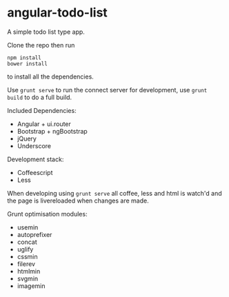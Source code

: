# angular-todo-list
A simple todo list type app.

Clone the repo then run

    npm install
    bower install

to install all the dependencies.

Use `grunt serve` to run the connect server for development, use `grunt build` to do a full build.

Included Dependencies:

* Angular + ui.router
* Bootstrap + ngBootstrap
* jQuery
* Underscore

Development stack:

* Coffeescript
* Less

When developing using `grunt serve` all coffee, less and html is watch'd and the page is livereloaded when changes are made.

Grunt optimisation modules:

* usemin
* autoprefixer
* concat
* uglify
* cssmin
* filerev
* htmlmin
* svgmin
* imagemin
